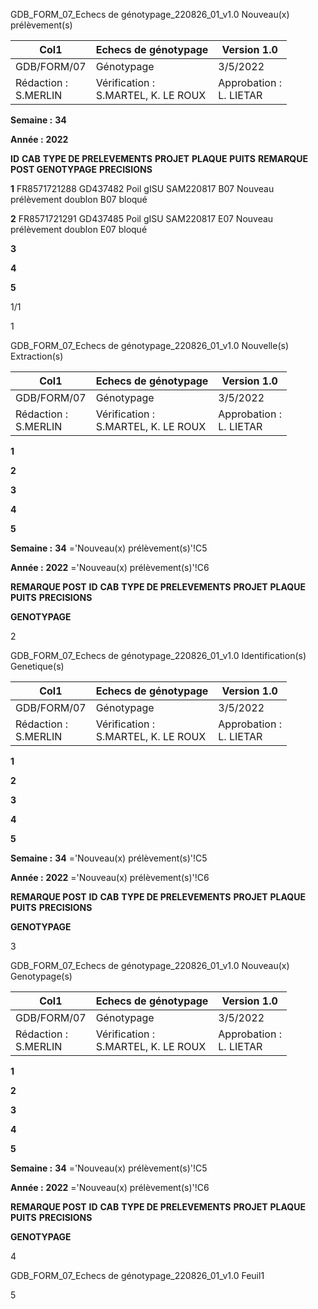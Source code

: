 GDB_FORM_07_Echecs de génotypage_220826_01_v1.0 Nouveau(x) prélèvement(s)




|Col1|Echecs de génotypage|Version 1.0|
|---|---|---|
|GDB/FORM/07|Génotypage|3/5/2022|
|Rédaction :<br>S.MERLIN|Vérification :<br>S.MARTEL, K. LE ROUX|Approbation :<br>L. LIETAR|


**Semaine :** **34**

**Année :** **2022**

**ID** **CAB** **TYPE DE PRELEVEMENTS** **PROJET** **PLAQUE** **PUITS** **REMARQUE POST GENOTYPAGE** **PRECISIONS**

**1** FR8571721288 GD437482 Poil gISU SAM220817 B07 Nouveau prélèvement doublon B07 bloqué

**2** FR8571721291 GD437485 Poil gISU SAM220817 E07 Nouveau prélèvement doublon E07 bloqué

**3**

**4**

**5**

1/1


1

GDB_FORM_07_Echecs de génotypage_220826_01_v1.0 Nouvelle(s) Extraction(s)


|Col1|Echecs de génotypage|Version 1.0|
|---|---|---|
|GDB/FORM/07|Génotypage|3/5/2022|
|Rédaction :<br>S.MERLIN|Vérification :<br>S.MARTEL, K. LE ROUX|Approbation :<br>L. LIETAR|


**1**

**2**

**3**

**4**

**5**


**Semaine :** **34** ='Nouveau(x) prélèvement(s)'!C5

**Année :** **2022** ='Nouveau(x) prélèvement(s)'!C6



**REMARQUE POST**
**ID** **CAB** **TYPE DE PRELEVEMENTS** **PROJET** **PLAQUE** **PUITS** **PRECISIONS**

**GENOTYPAGE**


2

GDB_FORM_07_Echecs de génotypage_220826_01_v1.0 Identification(s) Genetique(s)


|Col1|Echecs de génotypage|Version 1.0|
|---|---|---|
|GDB/FORM/07|Génotypage|3/5/2022|
|Rédaction :<br>S.MERLIN|Vérification :<br>S.MARTEL, K. LE ROUX|Approbation :<br>L. LIETAR|


**1**

**2**

**3**

**4**

**5**


**Semaine :** **34** ='Nouveau(x) prélèvement(s)'!C5

**Année :** **2022** ='Nouveau(x) prélèvement(s)'!C6



**REMARQUE POST**
**ID** **CAB** **TYPE DE PRELEVEMENTS** **PROJET** **PLAQUE** **PUITS** **PRECISIONS**

**GENOTYPAGE**


3

GDB_FORM_07_Echecs de génotypage_220826_01_v1.0 Nouveau(x) Genotypage(s)


|Col1|Echecs de génotypage|Version 1.0|
|---|---|---|
|GDB/FORM/07|Génotypage|3/5/2022|
|Rédaction :<br>S.MERLIN|Vérification :<br>S.MARTEL, K. LE ROUX|Approbation :<br>L. LIETAR|


**1**

**2**

**3**

**4**

**5**


**Semaine :** **34** ='Nouveau(x) prélèvement(s)'!C5

**Année :** **2022** ='Nouveau(x) prélèvement(s)'!C6



**REMARQUE POST**
**ID** **CAB** **TYPE DE PRELEVEMENTS** **PROJET** **PLAQUE** **PUITS** **PRECISIONS**

**GENOTYPAGE**


4

GDB_FORM_07_Echecs de génotypage_220826_01_v1.0 Feuil1

5


